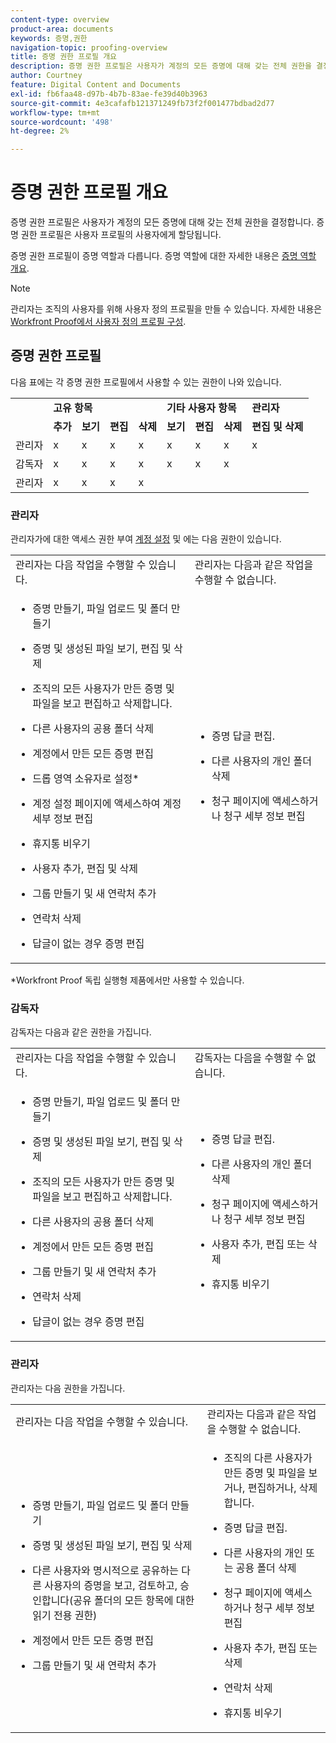 ```yaml
---
content-type: overview
product-area: documents
keywords: 증명,권한
navigation-topic: proofing-overview
title: 증명 권한 프로필 개요
description: 증명 권한 프로필은 사용자가 계정의 모든 증명에 대해 갖는 전체 권한을 결정합니다. 증명 권한 프로필은 사용자 프로필의 사용자에게 할당됩니다. 증명 권한 프로필이 증명 역할과 다릅니다.
author: Courtney
feature: Digital Content and Documents
exl-id: fb6faa48-d97b-4b7b-83ae-fe39d40b3963
source-git-commit: 4e3cafafb121371249fb73f2f001477bdbad2d77
workflow-type: tm+mt
source-wordcount: '498'
ht-degree: 2%

---
```


# 증명 권한 프로필 개요

<!--Audited: 12/2023-->

증명 권한 프로필은 사용자가 계정의 모든 증명에 대해 갖는 전체 권한을 결정합니다. 증명 권한 프로필은 사용자 프로필의 사용자에게 할당됩니다.

증명 권한 프로필이 증명 역할과 다릅니다. 증명 역할에 대한 자세한 내용은 [증명 역할 개요](../../../review-and-approve-work/proofing/proofing-overview/proof-roles.md).

>[!NOTE]
>
>관리자는 조직의 사용자를 위해 사용자 정의 프로필을 만들 수 있습니다. 자세한 내용은 [Workfront Proof에서 사용자 정의 프로필 구성](../../../workfront-proof/wp-acct-admin/account-settings/configure-custom-profiles.md).

<!--
<p data-mc-conditions="QuicksilverOrClassic.Draft mode">Consider the following about roles and permissions:</p>
-->

<!--
<ul data-mc-conditions="QuicksilverOrClassic.Draft mode">
<li> <p>Assigned profile permissions relate only to the users and items in your own account. The exception is in the case of Satellite accounts, where the Administrator and Billing Administrator for the main (hub) accounts can access and manage the account settings and billing of those accounts from the hub account level.</p> </li>
<li> <p>Billing Administrators and Administrators can delete users. This can only be done in Account settings.</p> </li>
<li>When Billing Administrators and Administrators view proofs that are owned by other users in their account, they view them with the role of a Reviewer.</li>
<li>Using the Read Only role, Billing Administrators and Administrators can access proofs in folders shared with them or in folders created by them. </li>
</ul>
-->

## 증명 권한 프로필

다음 표에는 각 증명 권한 프로필에서 사용할 수 있는 권한이 나와 있습니다.

<table>
  <tr>
   <td colspan="1" ><strong></strong>
   </td>
   <td colspan="4" ><strong>고유 항목</strong>
   </td>
   <td colspan="3" ><strong>기타 사용자 항목</strong>
   </td>
   <td><strong>관리자</strong>
   </td>
  </tr>
  <tr>
   <td>
   </td>
   <td><strong>추가</strong>
   </td>
   <td><strong>보기</strong>
   </td>
   <td><strong>편집</strong>
   </td>
   <td><strong>삭제</strong>
   </td>
   <td><strong>보기</strong>
   </td>
   <td><strong>편집</strong>
   </td>
   <td><strong>삭제</strong>
   </td>
   <td><strong>편집 및 삭제</strong>
   </td>
  </tr>
  <tr>
   <td>관리자
   </td>
   <td>x
   </td>
   <td>x
   </td>
   <td>x
   </td>
   <td>x
   </td>
   <td>x
   </td>
   <td>x
   </td>
   <td>x
   </td>
   <td>x
   </td>
  </tr>
  <tr>
   <td>감독자
   </td>
   <td>x
   </td>
   <td>x
   </td>
   <td>x
   </td>
   <td>x
   </td>
   <td>x
   </td>
   <td>x
   </td>
   <td>x
   </td>
   <td>
   </td>
  </tr>
  <tr>
   <td>관리자
   </td>
   <td>x
   </td>
   <td>x
   </td>
   <td>x
   </td>
   <td>x
   </td>
   <td>
   </td>
   <td>
   </td>
   <td>
   </td>
   <td>
   </td>
  </tr>
</table>

### 관리자

관리자가에 대한 액세스 권한 부여 [계정 설정](https://support.workfront.com/hc/en-us/sections/115000912147-Account-Settings) 및 에는 다음 권한이 있습니다.

<table style="table-layout:auto"> 
 <col> 
 <col> 
 <tbody> 
  <tr> 
   <td>관리자는 다음 작업을 수행할 수 있습니다.</td> 
   <td>관리자는 다음과 같은 작업을 수행할 수 없습니다.</td> 
  </tr> 
  <tr> 
   <td> 
    <ul> 
     <li> <p>증명 만들기, 파일 업로드 및 폴더 만들기</p> </li> 
     <li> <p>증명 및 생성된 파일 보기, 편집 및 삭제</p> </li> 
     <li> <p>조직의 모든 사용자가 만든 증명 및 파일을 보고 편집하고 삭제합니다.</p> </li> 
     <li> <p>다른 사용자의 공용 폴더 삭제</p> </li> 
     <li> <p>계정에서 만든 모든 증명 편집</p> </li> 
     <li> <p>드롭 영역 소유자로 설정*</p> </li> 
     <li> <p>계정 설정 페이지에 액세스하여 계정 세부 정보 편집</p> </li> 
     <li> <p>휴지통 비우기</p> </li> 
     <li> <p>사용자 추가, 편집 및 삭제</p> </li> 
     <li> <p>그룹 만들기 및 새 연락처 추가</p> </li> 
     <li> <p>연락처 삭제</p> </li> 
     <li> <p>답글이 없는 경우 증명 편집</p> </li> 
    </ul> </td> 
   <td> 
    <ul> 
     <li> <p>증명 답글 편집.</p> </li> 
     <li> <p>다른 사용자의 개인 폴더 삭제</p> </li> 
     <li> <p>청구 페이지에 액세스하거나 청구 세부 정보 편집</p> </li> 
    </ul> </td> 
  </tr> 
 </tbody> 
</table>

&#42;Workfront Proof 독립 실행형 제품에서만 사용할 수 있습니다.

### 감독자

감독자는 다음과 같은 권한을 가집니다.

<table style="table-layout:auto"> 
 <col> 
 <col> 
 <tbody> 
  <tr> 
   <td>관리자는 다음 작업을 수행할 수 있습니다.</td> 
   <td>감독자는 다음을 수행할 수 없습니다.</td> 
  </tr> 
  <tr> 
   <td> 
    <ul> 
     <li> <p>증명 만들기, 파일 업로드 및 폴더 만들기</p> </li> 
     <li> <p>증명 및 생성된 파일 보기, 편집 및 삭제</p> </li> 
     <li> <p>조직의 모든 사용자가 만든 증명 및 파일을 보고 편집하고 삭제합니다.</p> </li> 
     <li> <p>다른 사용자의 공용 폴더 삭제</p> </li> 
     <li> <p>계정에서 만든 모든 증명 편집</p> </li> 
     <li> <p>그룹 만들기 및 새 연락처 추가</p> </li> 
     <li> <p>연락처 삭제</p> </li> 
     <li> <p>답글이 없는 경우 증명 편집</p> </li> 
    </ul> </td> 
   <td> 
    <ul> 
     <li> <p>증명 답글 편집.</p> </li> 
     <li> <p>다른 사용자의 개인 폴더 삭제</p> </li> 
     <li> <p>청구 페이지에 액세스하거나 청구 세부 정보 편집</p> </li> 
     <li> <p>사용자 추가, 편집 또는 삭제</p> </li> 
     <li> <p>휴지통 비우기</p> </li> 
    </ul> </td> 
  </tr> 
 </tbody> 
</table>

### 관리자

관리자는 다음 권한을 가집니다.

<table style="table-layout:auto"> 
 <col> 
 <col> 
 <tbody> 
  <tr> 
   <td>관리자는 다음 작업을 수행할 수 있습니다.</td> 
   <td>관리자는 다음과 같은 작업을 수행할 수 없습니다.</td> 
  </tr> 
  <tr> 
   <td> 
    <ul> 
     <li> <p>증명 만들기, 파일 업로드 및 폴더 만들기</p> </li> 
     <li> <p>증명 및 생성된 파일 보기, 편집 및 삭제</p> </li> 
     <li> <p>다른 사용자와 명시적으로 공유하는 다른 사용자의 증명을 보고, 검토하고, 승인합니다(공유 폴더의 모든 항목에 대한 읽기 전용 권한)</p> </li> 
     <li> <p>계정에서 만든 모든 증명 편집</p> </li> 
     <li> <p>그룹 만들기 및 새 연락처 추가</p> </li> 
    </ul> </td> 
   <td> 
    <ul> 
     <li> <p>조직의 다른 사용자가 만든 증명 및 파일을 보거나, 편집하거나, 삭제합니다. </p> </li><li><p>증명 답글 편집.</p> </li> 
     <li> <p>다른 사용자의 개인 또는 공용 폴더 삭제</p> </li> 
     <li> <p>청구 페이지에 액세스하거나 청구 세부 정보 편집</p> </li> 
     <li> <p>사용자 추가, 편집 또는 삭제</p> </li> 
     <li> <p> 연락처 삭제</p> </li> 
     <li> <p>휴지통 비우기</p> </li> 
    </ul> </td> 
  </tr> 
 </tbody> 
</table>

<!--
<h3 data-mc-conditions="QuicksilverOrClassic.Draft mode">Observer</h3>
-->

<!--
<p data-mc-conditions="QuicksilverOrClassic.Draft mode">Observers have the following permissions:</p>
-->

<!--
<p data-mc-conditions="QuicksilverOrClassic.Draft mode"> <img src="assets/cleaner2.png">Can see, review, and approve proofs of other users that are explicitly shared with them (Read-only rights to everything in a shared folder). For more information, see <a href="../../../workfront-proof/wp-work-proofsfiles/share-proofs-and-files/manage-proof-roles.md" class="MCXref xref">Manage Proof Roles in Workfront Proof</a>.</p>
-->

<!--
<p data-mc-conditions="QuicksilverOrClassic.Draft mode"> <img src="assets/cleaner2.png">Can view files that are explicitly shared with them. </p>
-->

<!--
<p data-mc-conditions="QuicksilverOrClassic.Draft mode"> <img src="assets/no2.png">Cannot create proofs, upload files, and create folders. For more information, see <a href="../../../workfront-proof/wp-work-proofsfiles/create-proofs-and-files/upload-files-web-content.md" class="MCXref xref">Upload Files and Web Content to Workfront Proof</a>.</p>
-->

<!--
<p data-mc-conditions="QuicksilverOrClassic.Draft mode"> <img src="assets/no2.png">Cannot view, edit, or delete proofs and files created by other users in the organization.</p>
-->

<!--
<p data-mc-conditions="QuicksilverOrClassic.Draft mode"> <img src="assets/no2.png">Cannot edit proofs or replies.</p>
-->

<!--
<p data-mc-conditions="QuicksilverOrClassic.Draft mode"> <img src="assets/no2.png">Cannot delete any items created in the organization.</p>
-->

<!--
<p data-mc-conditions="QuicksilverOrClassic.Draft mode"> <img src="assets/no2.png">Cannot access the Billing page or Account settings. For more information, see <a href="../../../workfront-proof/wp-billingsettings/manage-your-billing/wp-billing-page.md" class="MCXref xref">The Workfront Proof Billing Page</a> and <a href="../../../workfront-proof/wp-acct-admin/account-settings/account-settings.md" class="MCXref xref">Account settings in Workfront Proof</a>.</p>
-->

<!--
<p data-mc-conditions="QuicksilverOrClassic.Draft mode"> <img src="assets/no2.png">Cannot be set as the Dropzone owner. For more information, see <a href="../../../workfront-proof/wp-acct-admin/account-settings/configure-dropzone-in-wp.md" class="MCXref xref">Configure the dropzone in Workfront Proof</a>.</p>
-->

<!--
<p data-mc-conditions="QuicksilverOrClassic.Draft mode"> <img src="assets/no2.png">Cannot empty the trash. For more information, see <a href="../../../workfront-proof/wp-work-proofsfiles/manage-your-work/restore-and-empty-trash.md" class="MCXref xref">Restore and Empty the Trash in Workfront Proof</a>.</p>
-->

<!--
<p data-mc-conditions="QuicksilverOrClassic.Draft mode"> <img src="assets/no2.png">Cannot add, edit, or delete users. </p>
-->

<!--
<p data-mc-conditions="QuicksilverOrClassic.Draft mode"> <img src="assets/no2.png">Cannot create groups or add new contacts. </p>
-->

<!--
<p data-mc-conditions="QuicksilverOrClassic.Draft mode"> <img src="assets/no2.png">Cannot delete contacts. </p>
-->


><!--
><p data-mc-conditions="QuicksilverOrClassic.Draft mode">Menus and functions available to Observers are limited. </p>>
>-->
>  <!--
>  <li data-mc-conditions="QuicksilverOrClassic.Draft mode">Observers do not see the Header menu or the green New menu in their Dashboard</li>>
>  -->
>  <!--
>  <li data-mc-conditions="QuicksilverOrClassic.Draft mode">Observers do not see the following links in their Settings: Account settings, Billing </li>>
>  -->

<!--
<h3 data-mc-conditions="QuicksilverOrClassic.Draft mode">Guest</h3>
-->

<!--
<p data-mc-conditions="QuicksilverOrClassic.Draft mode">The Guest profile is used to give access to proofs for reviewers who do not have their own Workfront Proof account. Guests can access proofs shared with them directly via their personal email notifications.</p>
-->

<!--
<p data-mc-conditions="QuicksilverOrClassic.Draft mode"> <img src="assets/cleaner2.png">Can view, review, and approve proofs that are explicitly shared with them.</p>
-->

<!--
<p data-mc-conditions="QuicksilverOrClassic.Draft mode"> <img src="assets/cleaner2.png">Can view files that are explicitly shared with them.</p>
-->

<!--
<p data-mc-conditions="QuicksilverOrClassic.Draft mode"> <img src="assets/no2.png">Cannot access the Dashboard.</p>
-->

<!--
<p data-mc-conditions="QuicksilverOrClassic.Draft mode"> <img src="assets/no2.png">Cannot have folders shared with them. For more information, see <a href="../../../workfront-proof/wp-work-proofsfiles/organize-your-work/manage-folders.md" class="MCXref xref">Manage Folders in Workfront Proof</a>.</p>
-->

<!--
<p data-mc-conditions="QuicksilverOrClassic.Draft mode"> <img src="assets/no2.png">Cannot be added as Authors or Moderators to the proofs. For more information, see <a href="../../../workfront-proof/wp-work-proofsfiles/share-proofs-and-files/manage-proof-roles.md" class="MCXref xref">Manage Proof Roles in Workfront Proof</a>.</p>
-->

<!--
<note type="note">
 Guests are not Workfront Proof users, so they cannot see all the proofs shared with them in their own Dashboard.
</note>
-->
